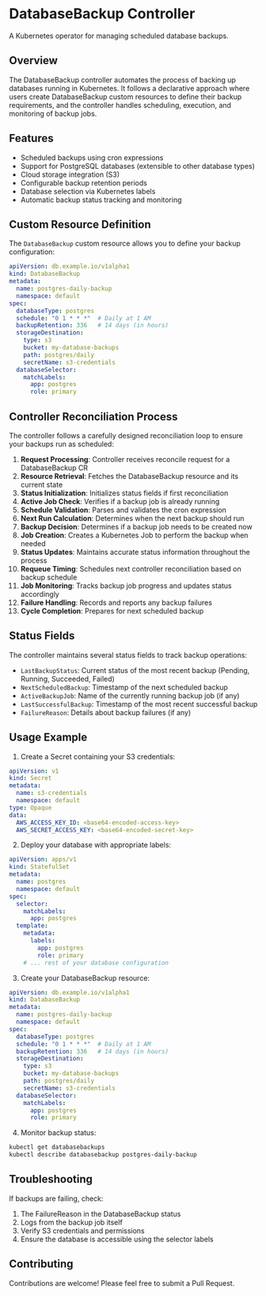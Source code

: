 # DatabaseBackup Controller

A Kubernetes operator for managing scheduled database backups.

## Overview

The DatabaseBackup controller automates the process of backing up databases running in Kubernetes. It follows a declarative approach where users create DatabaseBackup custom resources to define their backup requirements, and the controller handles scheduling, execution, and monitoring of backup jobs.

## Features

- Scheduled backups using cron expressions
- Support for PostgreSQL databases (extensible to other database types)
- Cloud storage integration (S3)
- Configurable backup retention periods
- Database selection via Kubernetes labels
- Automatic backup status tracking and monitoring

## Custom Resource Definition

The `DatabaseBackup` custom resource allows you to define your backup configuration:

```yaml
apiVersion: db.example.io/v1alpha1
kind: DatabaseBackup
metadata:
  name: postgres-daily-backup
  namespace: default
spec:
  databaseType: postgres
  schedule: "0 1 * * *"  # Daily at 1 AM
  backupRetention: 336   # 14 days (in hours)
  storageDestination:
    type: s3
    bucket: my-database-backups
    path: postgres/daily
    secretName: s3-credentials
  databaseSelector:
    matchLabels:
      app: postgres
      role: primary
```

## Controller Reconciliation Process

The controller follows a carefully designed reconciliation loop to ensure your backups run as scheduled:

1. **Request Processing**: Controller receives reconcile request for a DatabaseBackup CR
2. **Resource Retrieval**: Fetches the DatabaseBackup resource and its current state
3. **Status Initialization**: Initializes status fields if first reconciliation
4. **Active Job Check**: Verifies if a backup job is already running
5. **Schedule Validation**: Parses and validates the cron expression
6. **Next Run Calculation**: Determines when the next backup should run
7. **Backup Decision**: Determines if a backup job needs to be created now
8. **Job Creation**: Creates a Kubernetes Job to perform the backup when needed
9. **Status Updates**: Maintains accurate status information throughout the process
10. **Requeue Timing**: Schedules next controller reconciliation based on backup schedule
11. **Job Monitoring**: Tracks backup job progress and updates status accordingly
12. **Failure Handling**: Records and reports any backup failures
13. **Cycle Completion**: Prepares for next scheduled backup

## Status Fields

The controller maintains several status fields to track backup operations:

- `LastBackupStatus`: Current status of the most recent backup (Pending, Running, Succeeded, Failed)
- `NextScheduledBackup`: Timestamp of the next scheduled backup
- `ActiveBackupJob`: Name of the currently running backup job (if any)
- `LastSuccessfulBackup`: Timestamp of the most recent successful backup
- `FailureReason`: Details about backup failures (if any)

## Usage Example

1. Create a Secret containing your S3 credentials:

```yaml
apiVersion: v1
kind: Secret
metadata:
  name: s3-credentials
  namespace: default
type: Opaque
data:
  AWS_ACCESS_KEY_ID: <base64-encoded-access-key>
  AWS_SECRET_ACCESS_KEY: <base64-encoded-secret-key>
```

2. Deploy your database with appropriate labels:

```yaml
apiVersion: apps/v1
kind: StatefulSet
metadata:
  name: postgres
  namespace: default
spec:
  selector:
    matchLabels:
      app: postgres
  template:
    metadata:
      labels:
        app: postgres
        role: primary
    # ... rest of your database configuration
```

3. Create your DatabaseBackup resource:

```yaml
apiVersion: db.example.io/v1alpha1
kind: DatabaseBackup
metadata:
  name: postgres-daily-backup
  namespace: default
spec:
  databaseType: postgres
  schedule: "0 1 * * *"  # Daily at 1 AM
  backupRetention: 336   # 14 days (in hours)
  storageDestination:
    type: s3
    bucket: my-database-backups
    path: postgres/daily
    secretName: s3-credentials
  databaseSelector:
    matchLabels:
      app: postgres
      role: primary
```

4. Monitor backup status:

```bash
kubectl get databasebackups
kubectl describe databasebackup postgres-daily-backup
```

## Troubleshooting

If backups are failing, check:

1. The FailureReason in the DatabaseBackup status
2. Logs from the backup job itself
3. Verify S3 credentials and permissions
4. Ensure the database is accessible using the selector labels

## Contributing

Contributions are welcome! Please feel free to submit a Pull Request.
